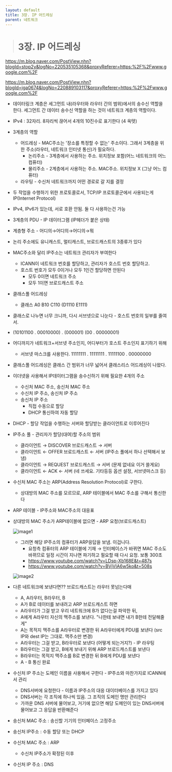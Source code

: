 ```yaml
---
layout: default
title: 3장. IP 어드레싱
parent: 네트워크
---
```


> # 3장. IP 어드레싱

https://m.blog.naver.com/PostView.nhn?blogId=stop2y&logNo=220535105368&proxyReferer=https:%2F%2Fwww.google.com%2F

https://m.blog.naver.com/PostView.nhn?blogId=jga0674&logNo=220889103117&proxyReferer=https:%2F%2Fwww.google.com%2F

- 데이터링크 계층은 세그먼트 내(라우터와 라우터 간의 범위)에서의 송수신 역할을 한다. 세그먼트 간 데이터 송수신 역할을 하는 것이 네트워크 계층의 역할이다.
- IPv4 : 32자리. 8자리씩 끊어서 4개의 10진수로 표기한다 (4 옥텟)
- 3계층의 역할
    - 어드레싱 - MAC주소는 '장소를 특정할 수 없는' 주소이다. 그래서 3계층을 위한 주소(라우터, 네트워크 인터넷 통신)가 필요하다.
        - 논리주소 - 3계층에서 사용하는 주소. 위치정보 포함(어느 네트워크의 어느 컴퓨터)
        - 물리주소 - 2계층에서 사용하는 주소. MAC주소. 위치정보 X (그냥 어느 컴퓨터)
    - 라우팅 - 수신처 네트워크까지 어떤 경로로 갈 지를 결정
- 두 작업을 수행하기 위한 프로토콜로서, TCP/IP 프로토콜군에서 사용되는게 IP(Internet Protocol)
- IPv4, IPv6가 있는데, 서로 호환 안됨. 둘 다 사용하는건 가능
- 3계층의 PDU - IP 데이터그램 (IP헤더가 붙은 상태)
- 계층형 주소 - 어디의→어디의→어디의→뭐
- 논리 주소에도 유니캐스트, 멀티캐스트, 브로드캐스트의 3종류가 있다
- MAC주소와 달리 IP주소는 네트워크 관리자가 부여한다
    - ICANN이 네트워크 번호를 할당하고, 관리자가 호스트 번호 할당하고.
    - 호스트 번호가 모두 0이거나 모두 1인건 할당하면 안된다
        - 모두 0이면 네트워크 주소
        - 모두 1이면 브로드캐스트 주소
- 클래스풀 어드레싱
    - 클래스 A0 B10 C110 (D1110 E1111)
- 클래스로 나누면 너무 크니까, 다시 서브넷으로 나눈다 - 호스트 번호의 일부를 줄여서.
- (10101100 . 00010000) . (000001) (00 . 00000001)
- 어디까지가 네트워크+서브넷 주소인지, 어디부터가 호스트 주소인지 표기하기 위해
    - 서브넷 마스크를 사용한다. 11111111 . 11111111 . 11111100 . 00000000
- 클래스풀 어드레싱은 클래스 간 범위가 너무 넓어서 클래스리스 어드레싱이 나왔다.
- 이더넷을 사용해서 IP데이터그램을 송수신하기 위해 필요한 4개의 주소
    - 수신처 MAC 주소, 송신처 MAC 주소
    - 수신처 IP 주소, 송신처 IP 주소
    - 송신처 IP 주소
        - 직접 수동으로 할당
        - DHCP 통신하여 자동 할당
- DHCP - 할당 작업을 수행하는 서버와 할당받는 클라이언트로 이루어진다
- IP주소 풀 - 관리자가 할당(대여)할 주소의 범위
    - 클라이언트 → DISCOVER 브로드캐스트 → 서버
    - 클라이언트 ← OFFER 브로드캐스트 ← 서버 (IP주소 풀에서 하나 선택해서 보냄)
    - 클라이언트 → REQUEST 브로드캐스트 → 서버 (문제 없네요 이거 쓸게요)
    - 클라이언트 ← ACK ← 서버 (네 쓰세요. 기타등등 옵션 설정, 서브넷마스크 등)
- 수신처 MAC 주소는 ARP(Address Resolution Protocol)로 구한다.
    - 상대방의 MAC 주소를 모르므로, ARP 테이블에서 MAC 주소를 구해서 통신한다
- ARP 테이블 - IP주소와 MAC주소의 대응표
- 상대방의 MAC 주소가 ARP테이블에 없으면 - ARP 요청(브로드캐스트)
    
    ![image1](https://s3-us-west-2.amazonaws.com/secure.notion-static.com/13b3cdac-c613-4e50-a993-50c5890797d0/Untitled.png)
    
    - 그러면 해당 IP주소의 컴퓨터가 ARP응답을 보냄. 이겁니다.
        - 요청측 컴퓨터의 ARP 테이블에 기재 → 인터페이스가 바뀌면 MAC 주소도 바뀌므로 일정 시간이 지나면 파기하고 필요할 때 다시 요청. 보통 300초
        - https://www.youtube.com/watch?v=LDsp-Xb168E&t=487s
        - https://www.youtube.com/watch?v=BVjVlA6w5ko&t=508s
    
    ![image2](https://s3-us-west-2.amazonaws.com/secure.notion-static.com/2e75714f-170c-40bf-8cdd-71e2cef82e09/Untitled.png)
    
- 다른 네트워크에 보낸다면?? 브로드캐스트는 라우터 못넘는다매
    - A, A라우터, B라우터, B
    - A가 B로 데이터를 보내려고 ARP 브로드캐스트 하면
    - A라우터가 그걸 받고 우리 네트워크에 B가 없다는걸 파악한 뒤,
    - A에게 A라우터 자신의 맥주소를 보낸다. "나한테 보내면 내가 B한테 전달해줄게"
    - A는 목적지 맥주소를 A라우터로 변경한 뒤 A라우터에게 PDU를 보낸다 (src IP와 dest IP는 그대로. 맥주소만 변경)
    - A라우터는 그걸 받고, B라우터로 보낸다 (어떻게 되는거지?) - IP 라우팅
    - B라우터는 그걸 받고, B에게 보내기 위해 ARP 브로드캐스트를 보낸다
    - B라우터는 목적지 맥주소를 B로 변경한 뒤 B에게 PDU를 보낸다
    - A - B 통신 완료
- 수신처 IP 주소는 도메인 이름을 사용해서 구한다 - IP주소와 마찬가지로 ICANN에서 관리
    - DNS서버에 요청한다 - 이름과 IP주소의 대응 대이터베이스를 가지고 있다
    - DNS서버는 각 조직에 하나씩 있음. 그 조직의 도메인 명만 관리한다
    - 가까운 DNS 서버에 물어보고, 거기에 없으면 해당 도메인이 있는 DNS서버에 물어보고 그 응답을 반환해준다
- 송신처 MAC 주소 : 송신할 기기의 인터페이스 고정주소
- 송신처 IP주소 : 수동 할당 또는 DHCP
- 수신처 MAC 주소 : ARP
    - 수신처 IP주소가 확정된 이후
- 수신처 IP 주소 : DNS